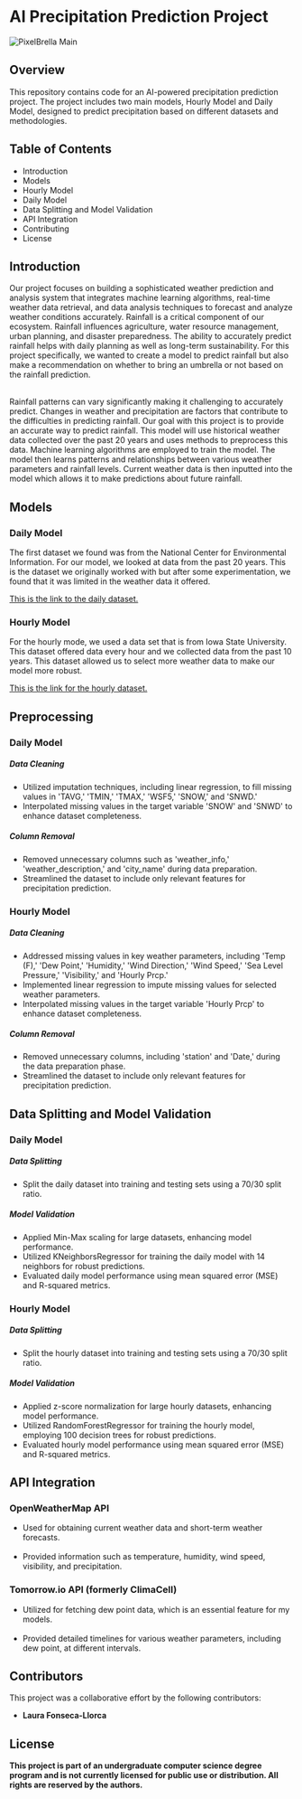 <h1>
      AI Precipitation Prediction Project
</h1>

![PixelBrella Main](static/images/main.png)
<h2>Overview</h2>
<body>This repository contains code for an AI-powered precipitation prediction project. The project includes two main models, Hourly Model and Daily Model, designed to predict precipitation based on different datasets and methodologies.</body>

<h2> Table of Contents</h2>
<body><ul>
      <li>Introduction</li>
       <li>Models</li>
       <li>Hourly Model</li>
       <li>Daily Model</li>
       <li>Data Splitting and Model Validation</li>
       <li>API Integration</li>
       <li>Contributing</li>
       <li>License</li>
</ul>
</body>
<h2>Introduction</h2>
<body>Our project focuses on building a sophisticated weather prediction and analysis system that integrates machine learning algorithms, real-time weather data retrieval, and data analysis techniques to forecast and analyze weather conditions accurately. Rainfall is a critical component of our ecosystem. Rainfall influences agriculture, water resource management, urban planning, and disaster preparedness. The ability to accurately predict rainfall helps with daily planning as well as long-term sustainability. For this project specifically, we wanted to create a model to predict rainfall but also make a recommendation on whether to bring an umbrella or not based on the rainfall prediction.
<br />
<br />
      
Rainfall patterns can vary significantly making it challenging to accurately predict. Changes in weather and precipitation are factors that contribute to the difficulties in predicting rainfall. Our goal with this project is to provide an accurate way to predict rainfall. This model will use historical weather data collected over the past 20 years and uses methods to preprocess this data. Machine learning algorithms are employed to train the model. The model then learns patterns and relationships between various weather parameters and rainfall levels. Current weather data is then inputted into the model which allows it to make predictions about future rainfall.​</body>
<h2>Models</h2>
<h3>Daily Model</h3>
The first dataset we found was from the National Center for Environmental Information. For our model, we looked at data from the past 20 years. This is the dataset we originally worked with but after some experimentation, we found that it was limited in the weather data it offered.​


<a href="https://www.ncdc.noaa.gov/cdo-web/search">This is the link to the daily dataset.</a>

<h3>Hourly Model</h3>
For the hourly mode, we used a data set that is from Iowa State University. This dataset offered data every hour and we collected data from the past 10 years​. This dataset allowed us to select more weather data to make our model more robust.

<a href="https://mesonet.agron.iastate.edu/request/download.phtml">This is the link for the hourly dataset. </a>

<h2>Preprocessing</h2>
<h3>Daily Model</h3>
<h5>Data Cleaning</h5>
<ul>
    <li>Utilized imputation techniques, including linear regression, to fill missing values in 'TAVG,' 'TMIN,' 'TMAX,' 'WSF5,' 'SNOW,' and 'SNWD.'</li>
    <li>Interpolated missing values in the target variable 'SNOW' and 'SNWD' to enhance dataset completeness.</li>
</ul>
<h5>Column Removal</h5>
<ul>
    <li>Removed unnecessary columns such as 'weather_info,' 'weather_description,' and 'city_name' during data preparation.</li>
    <li>Streamlined the dataset to include only relevant features for precipitation prediction.</li>
</ul>
<h3>Hourly Model</h3>
<h5>Data Cleaning</h5>
<ul>
    <li>Addressed missing values in key weather parameters, including 'Temp (F),' 'Dew Point,' 'Humidity,' 'Wind Direction,' 'Wind Speed,' 'Sea Level Pressure,' 'Visibility,' and 'Hourly Prcp.'</li>
    <li>Implemented linear regression to impute missing values for selected weather parameters.</li>
    <li>Interpolated missing values in the target variable 'Hourly Prcp' to enhance dataset completeness.</li>
</ul>
<h5>Column Removal</h5>
<ul>
    <li>Removed unnecessary columns, including 'station' and 'Date,' during the data preparation phase.</li>
    <li>Streamlined the dataset to include only relevant features for precipitation prediction.</li>
</ul>
<h2>Data Splitting and Model Validation</h2>
<body>
     <h3>Daily Model</h3>
<h5>Data Splitting</h5>
<ul>
    <li>Split the daily dataset into training and testing sets using a 70/30 split ratio.</li>
</ul>
<h5>Model Validation</h5>
<ul>
    <li>Applied Min-Max scaling for large datasets, enhancing model performance.</li>
    <li>Utilized KNeighborsRegressor for training the daily model with 14 neighbors for robust predictions.</li>
    <li>Evaluated daily model performance using mean squared error (MSE) and R-squared metrics.</li>
</ul>
<h3>Hourly Model</h3>
<h5>Data Splitting</h5>
<ul>
    <li>Split the hourly dataset into training and testing sets using a 70/30 split ratio.</li>
</ul>
<h5>Model Validation</h5>
<ul>
    <li>Applied z-score normalization for large hourly datasets, enhancing model performance.</li>
    <li>Utilized RandomForestRegressor for training the hourly model, employing 100 decision trees for robust predictions.</li>
    <li>Evaluated hourly model performance using mean squared error (MSE) and R-squared metrics.</li>
</ul>
</body>
<h2>API Integration</h2>
<h3>OpenWeatherMap API</h3>
<body>
      <ul>
            <li>Used for obtaining current weather data and short-term weather forecasts.</li>​
            <li>Provided information such as temperature, humidity, wind speed, visibility, and precipitation.</li>
      </ul>
</body>
<h3>Tomorrow.io API (formerly ClimaCell)</h3>
<body>
        <ul>
            <li>Utilized for fetching dew point data, which is an essential feature for my models.</li>​
            <li>Provided detailed timelines for various weather parameters, including dew point, at different intervals.</li>
      </ul>
</body>


<h2>Contributors</h2>
<p>This project was a collaborative effort by the following contributors:</p>

<ul>
   <li><strong>Laura Fonseca-Llorca</li>
</ul>

<h2>License</h2>
This project is part of an undergraduate computer science degree program and is not currently licensed for public use or distribution. All rights are reserved by the authors.
